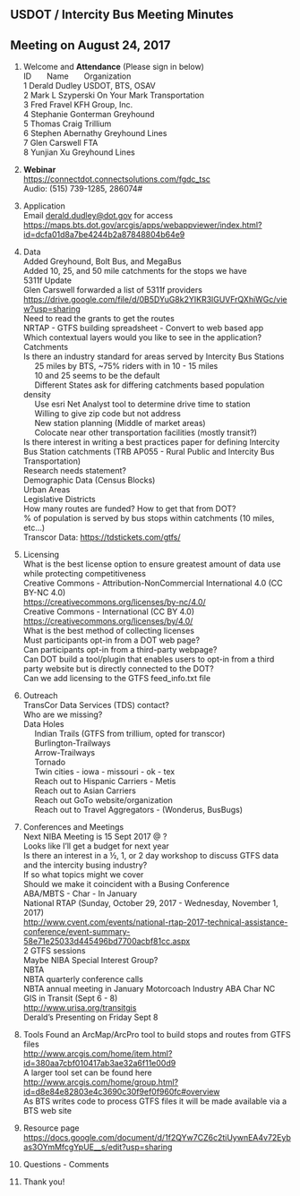 
## USDOT / Intercity Bus Meeting Minutes     
## Meeting on August 24, 2017    

1. Welcome and **Attendance** (Please sign in below)    
ID &nbsp; &nbsp; &nbsp; Name &nbsp; &nbsp; &nbsp; Organization      
1  Derald Dudley   USDOT, BTS, OSAV      
2  Mark L Szyperski   On Your Mark Transportation  
3  Fred Fravel   KFH Group, Inc.  
4  Stephanie Gonterman  Greyhound  
5  Thomas Craig  Trillium  
6  Stephen Abernathy  Greyhound Lines  
7  Glen Carswell   FTA  
8  Yunjian Xu   Greyhound Lines  
 
2. **Webinar**  
https://connectdot.connectsolutions.com/fgdc_tsc  
Audio: (515) 739-1285, 286074#  

3. Application  
Email derald.dudley@dot.gov for access  
https://maps.bts.dot.gov/arcgis/apps/webappviewer/index.html?id=dcfa01d8a7be4244b2a87848804b64e9  

4. Data  
Added Greyhound, Bolt Bus, and MegaBus  
Added 10, 25, and 50 mile catchments for the stops we have  
5311f Update  
Glen Carswell forwarded a list of 5311f providers  
https://drive.google.com/file/d/0B5DYuG8k2YIKR3lGUVFrQXhiWGc/view?usp=sharing  
Need to read the grants to get the routes  
NRTAP - GTFS building spreadsheet - Convert to web based app  
Which contextual layers would you like to see in the application?  
Catchments  
Is there an industry standard for areas served by Intercity Bus Stations  
 &nbsp; &nbsp; &nbsp;25 miles by BTS, ~75% riders with in 10 - 15 miles  
 &nbsp; &nbsp; &nbsp;10 and 25 seems to be the default  
 &nbsp; &nbsp; &nbsp;Different States ask for differing catchments based population density  
 &nbsp; &nbsp; &nbsp;Use esri Net Analyst tool to determine drive time to station  
 &nbsp; &nbsp; &nbsp;Willing to give zip code but not address  
 &nbsp; &nbsp; &nbsp;New station planning (Middle of market areas)  
 &nbsp; &nbsp; &nbsp;Colocate near other transportation facilities (mostly transit?)  
Is there interest in writing a best practices paper for defining Intercity Bus Station catchments (TRB AP055 - Rural Public and Intercity Bus Transportation)  
Research needs statement?  
Demographic Data (Census Blocks)  
Urban Areas  
Legislative Districts  
How many routes are funded?  How to get that from DOT?  
% of population is served by bus stops within catchments (10 miles, etc…)  
Transcor Data: https://tdstickets.com/gtfs/  

5. Licensing  
What is the best license option to ensure greatest amount of data use while protecting competitiveness  
Creative Commons - Attribution-NonCommercial International 4.0 (CC BY-NC 4.0)  
https://creativecommons.org/licenses/by-nc/4.0/  
Creative Commons - International (CC BY 4.0)  
https://creativecommons.org/licenses/by/4.0/  
What is the best method of collecting licenses  
Must participants opt-in from a DOT web page?  
Can participants opt-in from a third-party webpage?  
Can DOT build a tool/plugin that enables users to opt-in from a third party website but is directly connected to the DOT?  
Can we add licensing to the GTFS feed_info.txt file  

6. Outreach  
TransCor Data Services (TDS) contact?  
Who are we missing?  
Data Holes  
 &nbsp; &nbsp; &nbsp;Indian Trails (GTFS from trillium, opted for transcor)  
 &nbsp; &nbsp; &nbsp;Burlington-Trailways  
 &nbsp; &nbsp; &nbsp;Arrow-Trailways  
 &nbsp; &nbsp; &nbsp;Tornado  
 &nbsp; &nbsp; &nbsp;Twin cities - iowa - missouri - ok - tex  
 &nbsp; &nbsp; &nbsp;Reach out to Hispanic Carriers - Metis  
 &nbsp; &nbsp; &nbsp;Reach out to Asian Carriers  
 &nbsp; &nbsp; &nbsp;Reach out GoTo website/organization  
 &nbsp; &nbsp; &nbsp;Reach out to Travel Aggregators - (Wonderus, BusBugs)  

7. Conferences and Meetings  
Next NIBA Meeting is 15 Sept 2017 @ ?  
Looks like I’ll  get a budget for next year  
Is there an interest in a ½, 1, or 2 day workshop to discuss GTFS data and the intercity busing industry?  
If so what topics might we cover  
Should we make it coincident with a Busing Conference  
ABA/MBTS - Char - In January  
National RTAP (Sunday, October 29, 2017 - Wednesday, November 1, 2017)  
http://www.cvent.com/events/national-rtap-2017-technical-assistance-conference/event-summary-58e71e25033d445496bd7700acbf81cc.aspx  
2 GTFS sessions  
Maybe NIBA Special Interest Group?  
NBTA   
NBTA quarterly conference calls  
NBTA annual meeting in January  Motorcoach Industry ABA Char NC  
GIS in Transit (Sept 6 - 8)  
http://www.urisa.org/transitgis  
Derald’s Presenting on Friday Sept 8  

8. Tools
Found an ArcMap/ArcPro tool to build stops and routes from GTFS files  
http://www.arcgis.com/home/item.html?id=380aa7cbf010417ab3ae32a6f11e00d9  
A larger tool set can be found here  
http://www.arcgis.com/home/group.html?id=d8e84e82803e4c3690c30f9ef0f960fc#overview  
As BTS writes code to process GTFS files it will be made available via a BTS web site  

9. Resource page  
https://docs.google.com/document/d/1f2QYw7CZ6c2tiUywnEA4v72Eybas3OYmMfcgYpUE__s/edit?usp=sharing  

10. Questions - Comments  

11. Thank you!  
